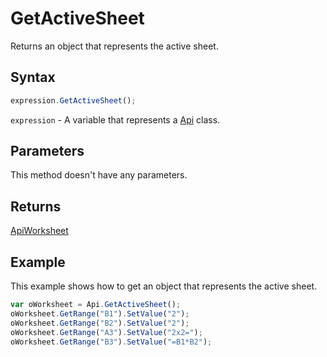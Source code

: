 # GetActiveSheet

Returns an object that represents the active sheet.

## Syntax

```javascript
expression.GetActiveSheet();
```

`expression` - A variable that represents a [Api](../Api.md) class.

## Parameters

This method doesn't have any parameters.

## Returns

[ApiWorksheet](../../ApiWorksheet/ApiWorksheet.md)

## Example

This example shows how to get an object that represents the active sheet.

```javascript editor-xlsx
var oWorksheet = Api.GetActiveSheet();
oWorksheet.GetRange("B1").SetValue("2");
oWorksheet.GetRange("B2").SetValue("2");
oWorksheet.GetRange("A3").SetValue("2x2=");
oWorksheet.GetRange("B3").SetValue("=B1*B2");
```
